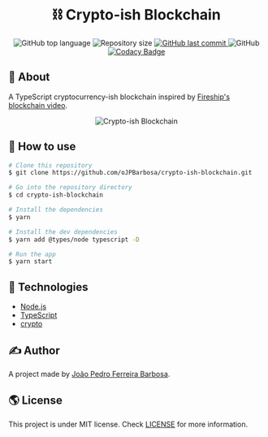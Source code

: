 <p align="center">
  <h1 align="center">⛓️ Crypto-ish Blockchain</h1>
</p>

<p align="center">
  <img alt="GitHub top language" src="https://img.shields.io/github/languages/top/oJPBarbosa/crypto-ish-blockchain.svg">

  <img alt="Repository size" src="https://img.shields.io/github/repo-size/oJPBarbosa/crypto-ish-blockchain.svg">
  <a href="https://github.com/oJPBarbosa/crypto-ish-blockchain/commits/master">
    <img alt="GitHub last commit" src="https://img.shields.io/github/last-commit/oJPBarbosa/crypto-ish-blockchain.svg">
  </a>
  <img alt="GitHub" src="https://img.shields.io/github/license/oJPBarbosa/crypto-ish-blockchain.svg">
  <a href="https://www.codacy.com/gh/oJPBarbosa/crypto-ish-blockchain/dashboard?utm_source=github.com&amp;utm_medium=referral&amp;utm_content=oJPBarbosa/crypto-ish-blockchain&amp;utm_campaign=Badge_Grade">
    <img alt="Codacy Badge" src="https://app.codacy.com/project/badge/Grade/08d5698170e340c7b39d1b88bdba24d1">
  </a>
</p>

## 🎯 About

A TypeScript cryptocurrency-ish blockchain inspired by [Fireship's blockchain video](https://www.youtube.com/watch?v=qF7dkrce-mQ).
<p align="center">
  <img alt="Crypto-ish Blockchain" src="https://user-images.githubusercontent.com/79005271/144902094-e91f2ca1-5a8c-460d-b16a-1c3bf93e332c.png">
</p>

## 🙋 How to use

```bash
# Clone this repository
$ git clone https://github.com/oJPBarbosa/crypto-ish-blockchain.git

# Go into the repository directory
$ cd crypto-ish-blockchain

# Install the dependencies
$ yarn

# Install the dev dependencies
$ yarn add @types/node typescript -D

# Run the app
$ yarn start
```

## :rocket: Technologies

- [Node.js](https://nodejs.org/)
- [TypeScript](https://www.typescriptlang.org/)
- [crypto](https://nodejs.org/api/crypto.html)

## ✍️ Author

A project made by [João Pedro Ferreira Barbosa](https://github.com/oJPBarbosa).

## 🌎 License

This project is under MIT license. Check [LICENSE](https://github.com/oJPBarbosa/crypto-ish-blockchain/blob/main/LICENSE) for more information.
